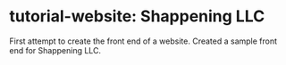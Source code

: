 # tutorial-website: Shappening LLC

First attempt to create the front end of a website. 
  Created a sample front end for Shappening LLC.
